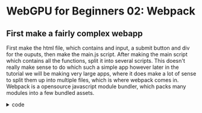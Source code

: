 # WebGPU for Beginners 02: Webpack

## First make a fairly complex webapp

First make the html file, which contains and input, a submit button and div for the ouputs, then make the main.js script. After making the main script which contains all the functions, split it into several scripts. This doesn't really make sense to do which such a simple app however later in the tutorial we will be making very large apps, where it does make a lot of sense to split them up into multiple files, which is where webpack comes in. Webpack is a opensource javascript module bundler, which packs many modules into a few bundled assets.

<details>
<summary>code</summary>

```js
const hex_lookup = [
    "0", "1", "2", "3", "4", "5", "6", "7", "8", "9", "a", "b", "c", "d", "e", "f"
];

function dec_to_binary(number) {
    var digits = [];

    while (number > 0) {
        var digit = String(number % 2);
        number = (number - (number % 2))/ 2;
        digits.push(digit);
    }

    return digits.reverse().join("");
}

function group_binary(number) {
    var digits = [];

    const number_split = number.split("").reverse();
    var group_count = (number_split.length - (number_split.length % 4)) / 4 + 1;
    if (number_split.length % 4 == 0) {
        group_count -= 1;
    }

    var group = []

    for (let i = 0; i < number_split.length; i++) {
        group.push(number_split[i]);
        if (group.length == 4) {
            digits.push(group.reverse().join(""));
            group = [];
        }
    }

    for (let i = number_split.length; i < 4 * group_count; i++) {
        group.push("0");
        if (group.length == 4) {
            digits.push(group.reverse().join(""));
            group = [];
        }
    }

    return digits.reverse();
}

function binary_to_hex(number) {
    var result = 0;

    for (let i = 0; i < 4; i++) {
        result += Number(number[i]) * 2**(3 - i);
    }

    return result;
}

const decimal_input = document.getElementById("decimalInput");
const conversion_button = document.getElementById("convert-button");
const binary_step = document.getElementById("binary-raw");
const grouped_binary_step = document.getElementById("binary-grouped");
const grouped_hex_step = document.getElementById("hexadecimal-grouped");
const hex_output = document.getElementById("hexadecimal");

const click = () => {

    binary = dec_to_binary(Number(decimal_input.value));
    binary_step.innerText = "binary: " + binary;
    
    tempStr = "grouped: ";
    grouped_binary = group_binary(binary);
    for (let i = 0; i < grouped_binary.length; i++) {
        tempStr += grouped_binary[i] + " ";
    }
    grouped_binary_step.innerText = tempStr;

    tempStr = "hex (grouped): ";
    for (let i = 0; i < grouped_binary.length; i++) {
        tempStr += String(binary_to_hex(grouped_binary[i])) + " ";
    }
    grouped_hex_step.innerText = tempStr;

    tempStr = "final: 0x";
    for (let i = 0; i < grouped_binary.length; i++) {
        tempStr += String(hex_lookup[binary_to_hex(grouped_binary[i])]);
    }
    hex_output.innerText = tempStr;
}

conversion_button.addEventListener("click", click);
```

</details>